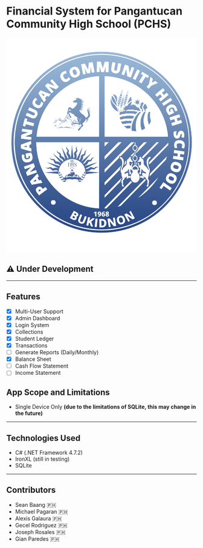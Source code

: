 # Financial System for Pangantucan Community High School (PCHS)

![pchs-logo](PCHS-Logo.png)

## :warning: Under Development

---

## Features

- [x] Multi-User Support
- [x] Admin Dashboard
- [x] Login System
- [x] Collections
- [x] Student Ledger
- [x] Transactions
- [ ] Generate Reports (Daily/Monthly)
- [x] Balance Sheet
- [ ] Cash Flow Statement
- [ ] Income Statement

## App Scope and Limitations

- Single Device Only __(due to the limitations of SQLite, this may change in the future)__

---

## Technologies Used

- C# (.NET Framework 4.7.2)
- IronXL (still in testing)
- SQLite

---

## Contributors

- Sean Baang :philippines:
- Michael Pagaran :philippines:
- Alexis Galaura :philippines:
- Gecel Rodriguez :philippines:
- Joseph Rosales :philippines:
- Gian Paredes :philippines:
